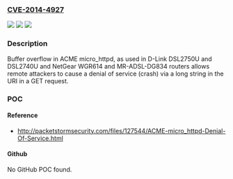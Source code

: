 ### [CVE-2014-4927](https://cve.mitre.org/cgi-bin/cvename.cgi?name=CVE-2014-4927)
![](https://img.shields.io/static/v1?label=Product&message=n%2Fa&color=blue)
![](https://img.shields.io/static/v1?label=Version&message=n%2Fa&color=blue)
![](https://img.shields.io/static/v1?label=Vulnerability&message=n%2Fa&color=brighgreen)

### Description

Buffer overflow in ACME micro_httpd, as used in D-Link DSL2750U and DSL2740U and NetGear WGR614 and MR-ADSL-DG834 routers allows remote attackers to cause a denial of service (crash) via a long string in the URI in a GET request.

### POC

#### Reference
- http://packetstormsecurity.com/files/127544/ACME-micro_httpd-Denial-Of-Service.html

#### Github
No GitHub POC found.

